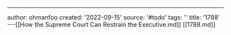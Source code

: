 ---
author: ohmanfoo
created: '2022-09-15'
source: '#todo'
tags: ''
title: '1788'
---[[How the Supreme Court Can Restrain the Executive.md]]
[[1788.md]]

